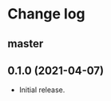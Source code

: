 # Change log

## master

## 0.1.0 (2021-04-07)

- Initial release.

[@palkan]: https://github.com/palkan
